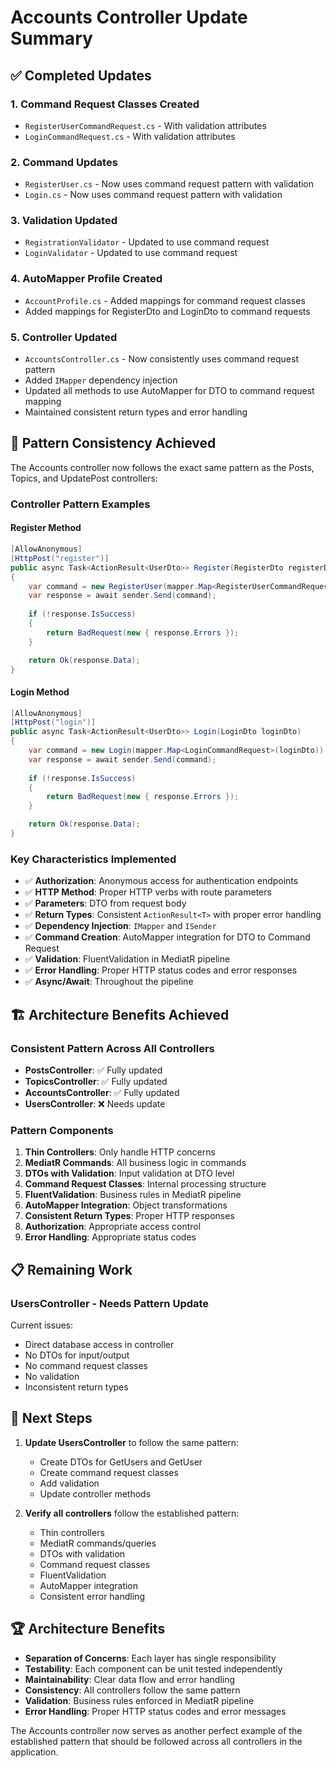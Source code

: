 # Accounts Controller Update Summary

## ✅ Completed Updates

### 1. **Command Request Classes Created**
- `RegisterUserCommandRequest.cs` - With validation attributes
- `LoginCommandRequest.cs` - With validation attributes

### 2. **Command Updates**
- `RegisterUser.cs` - Now uses command request pattern with validation
- `Login.cs` - Now uses command request pattern with validation

### 3. **Validation Updated**
- `RegistrationValidator` - Updated to use command request
- `LoginValidator` - Updated to use command request

### 4. **AutoMapper Profile Created**
- `AccountProfile.cs` - Added mappings for command request classes
- Added mappings for RegisterDto and LoginDto to command requests

### 5. **Controller Updated**
- `AccountsController.cs` - Now consistently uses command request pattern
- Added `IMapper` dependency injection
- Updated all methods to use AutoMapper for DTO to command request mapping
- Maintained consistent return types and error handling

## 🔄 Pattern Consistency Achieved

The Accounts controller now follows the exact same pattern as the Posts, Topics, and UpdatePost controllers:

### **Controller Pattern Examples**

#### **Register Method**
```csharp
[AllowAnonymous]
[HttpPost("register")]
public async Task<ActionResult<UserDto>> Register(RegisterDto registerDto)
{
    var command = new RegisterUser(mapper.Map<RegisterUserCommandRequest>(registerDto));
    var response = await sender.Send(command);
    
    if (!response.IsSuccess)
    {
        return BadRequest(new { response.Errors });
    }

    return Ok(response.Data);
}
```

#### **Login Method**
```csharp
[AllowAnonymous]
[HttpPost("login")]
public async Task<ActionResult<UserDto>> Login(LoginDto loginDto)
{
    var command = new Login(mapper.Map<LoginCommandRequest>(loginDto));
    var response = await sender.Send(command);
    
    if (!response.IsSuccess)
    {
        return BadRequest(new { response.Errors });
    }

    return Ok(response.Data);
}
```

### **Key Characteristics Implemented**
- ✅ **Authorization**: Anonymous access for authentication endpoints
- ✅ **HTTP Method**: Proper HTTP verbs with route parameters
- ✅ **Parameters**: DTO from request body
- ✅ **Return Types**: Consistent `ActionResult<T>` with proper error handling
- ✅ **Dependency Injection**: `IMapper` and `ISender`
- ✅ **Command Creation**: AutoMapper integration for DTO to Command Request
- ✅ **Validation**: FluentValidation in MediatR pipeline
- ✅ **Error Handling**: Proper HTTP status codes and error responses
- ✅ **Async/Await**: Throughout the pipeline

## 🏗️ Architecture Benefits Achieved

### **Consistent Pattern Across All Controllers**
- **PostsController**: ✅ Fully updated
- **TopicsController**: ✅ Fully updated  
- **AccountsController**: ✅ Fully updated
- **UsersController**: ❌ Needs update

### **Pattern Components**
1. **Thin Controllers**: Only handle HTTP concerns
2. **MediatR Commands**: All business logic in commands
3. **DTOs with Validation**: Input validation at DTO level
4. **Command Request Classes**: Internal processing structure
5. **FluentValidation**: Business rules in MediatR pipeline
6. **AutoMapper Integration**: Object transformations
7. **Consistent Return Types**: Proper HTTP responses
8. **Authorization**: Appropriate access control
9. **Error Handling**: Appropriate status codes

## 📋 Remaining Work

### **UsersController** - Needs Pattern Update
Current issues:
- Direct database access in controller
- No DTOs for input/output
- No command request classes
- No validation
- Inconsistent return types

## 🎯 Next Steps

1. **Update UsersController** to follow the same pattern:
   - Create DTOs for GetUsers and GetUser
   - Create command request classes
   - Add validation
   - Update controller methods

2. **Verify all controllers** follow the established pattern:
   - Thin controllers
   - MediatR commands/queries
   - DTOs with validation
   - Command request classes
   - FluentValidation
   - AutoMapper integration
   - Consistent error handling

## 🏆 Architecture Benefits

- **Separation of Concerns**: Each layer has single responsibility
- **Testability**: Each component can be unit tested independently
- **Maintainability**: Clear data flow and error handling
- **Consistency**: All controllers follow the same pattern
- **Validation**: Business rules enforced in MediatR pipeline
- **Error Handling**: Proper HTTP status codes and error messages

The Accounts controller now serves as another perfect example of the established pattern that should be followed across all controllers in the application. 